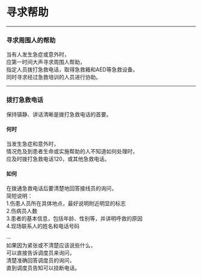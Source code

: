 # 寻求帮助

---

### 寻求周围人的帮助

当有人发生急症或意外时，  
应第一时间大声寻求周围人帮助，  
指定人员拨打急救电话，取得急救箱和AED等急救设备。  
同时寻求经过急救培训的人员进行协助。

---

### 拨打急救电话

保持镇静、讲话清晰是拨打急救电话的首要。

#### 何时

当发生急症和意外时，  
情况危及到患者生命或实施帮助的人不知道如何处理时，  
应及时拨打急救电话120，或其他急救电话。

#### 如何

在拨通急救电话后要清楚地回答接线员的询问，  
简短说明：  
1.伤患人员所在具体地点，最好说明附近明显的标志  
2.伤病员人数  
3.患者的基本信息，包括年龄、性别等，并讲明呼救的原因  
4.现场联系人的姓名和电话号码

···  
如果因为紧张或不清楚应该说些什么，  
可以直接告诉调度员来询问，  
清楚准确回答调度员的询问，  
直到调度员告知可以挂断电话。

